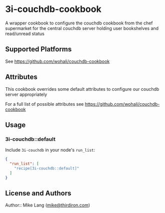 # 3i-couchdb-cookbook

A wrapper cookbook to configure the couchdb cookbook
from the chef supermarket for the central couchdb server
holding user bookshelves and read/unread status

## Supported Platforms

See https://github.com/wohali/couchdb-cookbook

## Attributes

This cookbook overrides some default attributes to
configure our couchdb server appropriately

For a full list of possible attributes see
https://github.com/wohali/couchdb-cookbook

## Usage

### 3i-couchdb::default

Include `3i-couchdb` in your node's `run_list`:

```json
{
  "run_list": [
    "recipe[3i-couchdb::default]"
  ]
}
```

## License and Authors

Author:: Mike Lang (mike@thirdiron.com)
